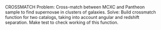 CROSSMATCH
Problem: Cross-match between MCXC and Pantheon sample to find supernovae in clusters of galaxies. Solve: Build crossmatch function for two catalogs, taking into account angular and redshift separation. Make test to check working of this function.